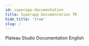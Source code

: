 ```yaml
---
id: superapp-documentation
title: Superapp Documentation TR
hide_title: 'true'
slug: /
---
```


<p>Plateau Studio Documentation English</p>
